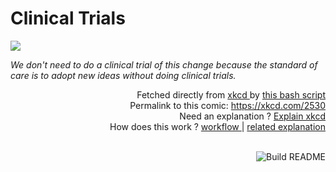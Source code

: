 # <b>Clinical Trials</b>

[![](https://imgs.xkcd.com/comics/clinical_trials.png)](https://xkcd.com/2530)

<i>We don&#39;t need to do a clinical trial of this change because the standard of care is to adopt new ideas without doing clinical trials.</i>

<div align="right">
  Fetched directly from
  <a href="https://xkcd.com">
    xkcd
  </a>
  by
  <a href="https://github.com/Vanille-N/Vanille-N/blob/master/fetch">
    this bash script
  </a>
</div>
<div align="right">
  Permalink to this comic:
  <a href="https://xkcd.com/2530">
    https://xkcd.com/2530
  </a>
</div>
<div align="right">
  Need an explanation ?
  <a href="https://www.explainxkcd.com/wiki/index.php/2530">
    Explain xkcd
  </a>
</div>
<div align="right">
  How does this work ?
  <a href="https://github.com/Vanille-N/Vanille-N/blob/master/.github/workflows/build.yml">
    workflow
  </a>
  |
  <a href="https://simonwillison.net/2020/Jul/10/self-updating-profile-readme/">
    related explanation
  </a>
</div><br>

<a href="https://github.com/Vanille-N/Vanille-N/actions"><img src="https://github.com/Vanille-N/Vanille-N/workflows/Build%20README/badge.svg" align="right" alt="Build README"></a>
